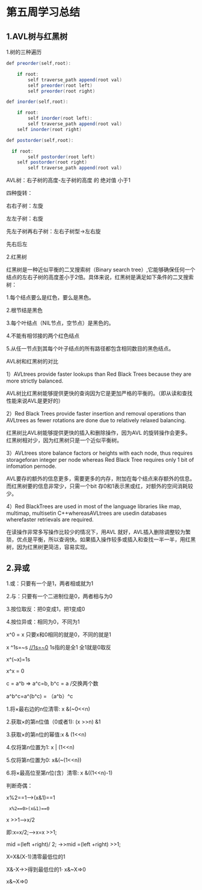 # 第五周学习总结

## 1.AVL树与红黑树

1.树的三种遍历

```java
def preorder(self,root):

	if root:
		self traverse_path append(root val)
		self preorder(root left)
		self preorder(root right)

def inorder(self,root):

	if root:
		self inorder(root left):
		self traverse_path append(root val)
    self inorder(root right)

def postorder(self,root):

  if root:
		self postorder(root left)
    self postorder(root right)
		self traverse_path append(root val)
```

AVL树：右子树的高度-左子树的高度 的 绝对值 小于1

四种旋转：

右右子树：左旋

左左子树：右旋

先左子树再右子树：左右子树型→左右旋

先右后左

2.红黑树

红黑树是一种近似平衡的二叉搜索树（Binary search tree）,它能够确保任何一个结点的左右子树的高度差小于2倍。具体来说，红黑树是满足如下条件的二叉搜索树：

1.每个结点要么是红色，要么是黑色。

2.根节结是黑色

3.每个叶结点（NIL节点，空节点）是黑色的。

4.不能有相邻接的两个红色结点

5.从任一节点到其每个叶子结点的所有路径都包含相同数目的黑色结点。

AVL树和红黑树的对比

1）AVLtrees provide faster lookups than Red Black Trees because they are more strictly balanced.

AVL树比红黑树能够提供更快的查询因为它是更加严格的平衡的。（即从读和查找性能来说AVL是更好的）

2）Red Black Trees provide faster insertion and removal operations than AVLtrees as fewer rotations are done due to relatively relaxed balancing.

红黑树比AVL树能够提供更快的插入和删除操作，因为AVL 的旋转操作会更多。红黑树相对少，因为红黑树只是一个近似平衡树。

3）AVLtrees store balance factors or heights with each node, thus requires storageforan integer per node whereas Red Black Tree requires only 1 bit of infomation pernode.

AVL要存的额外的信息更多，需要更多的内存，附加在每个结点来存额外的信息。而红黑树要的信息非常少，只需一个bit 存0和1表示黑或红，对额外的空间消耗较少。

4）Red BlackTrees are used in most of the language libraries like map, multimap, multisetin C++whereasAVLtrees are usedin databases wherefaster retrievals are required.

在读操作非常多写操作比较少的情况下，用AVL 就好，AVL插入删除调整较为繁琐，优点是平衡，所以查询快。如果插入操作较多或插入和查找一半一半，用红黑树，因为红黑树更简洁，容易实现。

## 2.异或

1.或：只要有一个是1，两者相或就为1

2.与：只要有一个二进制位是0，两者相与为0

3.按位取反：把0变成1，把1变成0

4.按位异或：相同为0，不同为1

x^0 = x 只要x和0相同的就是0，不同的就是1

 x ^1s=~s [//1s=~0](//1s=~0)  1s指的是全1 全1就是0取反

x^(~x)=1s

x^x = 0

c = a^b ⇒ a^c=b, b^c = a /交换两个数

a^b^c=a^(b^c) = （a^b）^c

1.将×最右边的n位清零: x &(~0<<n)

2.获取×的第n位值（0或者1): (x >>n) &1

3.获取×的第n位的幂值:x & (1<<n)

4.仅将第n位置为1: x | (1<<n)

5.仅将第n位置为0: x&(~(1<<n))

6.将×最高位至第n位(含）清零: x &((1<<n)-1)

判断奇偶：

x%2==1—>(x&1)==1

     x%2==0>(x&1)==0

    

x >>1—>x/2

即:x=x/2;—>x=x >>1;

mid =(left +right)/ 2; →>mid =(left +right) >>1;

X=X&(X-1)清零最低位的1

X&-X→>得到最低位的1· x&~X=>0

x&~X=>0
